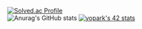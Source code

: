 
[![Solved.ac Profile](http://mazassumnida.wtf/api/v2/generate_badge?boj=yopark)](https://solved.ac/yopark/)  
![Anurag's GitHub stats](https://github-readme-stats.vercel.app/api?username=yoopark&show_icons=true&theme=transparent)
[![yopark's 42 stats](https://badge42.vercel.app/api/v2/clc79v04c00210glk8n4rhais/stats?cursusId=21&coalitionId=87)](https://github.com/JaeSeoKim/badge42)
